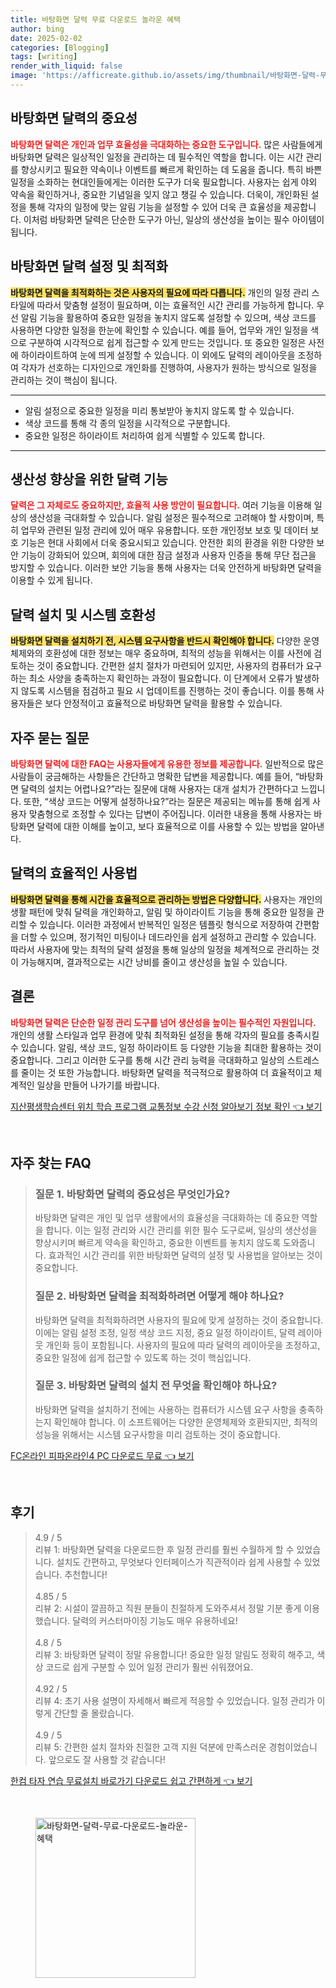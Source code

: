 ```yaml
---
title: 바탕화면 달력 무료 다운로드 놀라운 혜택
author: bing
date: 2025-02-02
categories: [Blogging]
tags: [writing]
render_with_liquid: false
image: 'https://afficreate.github.io/assets/img/thumbnail/바탕화면-달력-무료-다운로드-놀라운-혜택.webp'
---
```



<h2 id='바탕화면_달력의_중요성'>바탕화면 달력의 중요성</h2>

<p><b><span style="color: #ee2323;">바탕화면 달력은 개인과 업무 효율성을 극대화하는 중요한 도구입니다.</span></b> 많은 사람들에게 바탕화면 달력은 일상적인 일정을 관리하는 데 필수적인 역할을 합니다. 이는 시간 관리를 향상시키고 필요한 약속이나 이벤트를 빠르게 확인하는 데 도움을 줍니다. 특히 바쁜 일정을 소화하는 현대인들에게는 이러한 도구가 더욱 필요합니다. 사용자는 쉽게 야외 약속을 확인하거나, 중요한 기념일을 잊지 않고 챙길 수 있습니다. 더욱이, 개인화된 설정을 통해 각자의 일정에 맞는 알림 기능을 설정할 수 있어 더욱 큰 효율성을 제공합니다. 이처럼 바탕화면 달력은 단순한 도구가 아닌, 일상의 생산성을 높이는 필수 아이템이 됩니다.</p>

<h2 id='바탕화면_달력_설정_및_최적화'>바탕화면 달력 설정 및 최적화</h2>

<p><b><span style="background-color: #ffe066;">바탕화면 달력을 최적화하는 것은 사용자의 필요에 따라 다릅니다.</span></b> 개인의 일정 관리 스타일에 따라서 맞춤형 설정이 필요하며, 이는 효율적인 시간 관리를 가능하게 합니다. 우선 알림 기능을 활용하여 중요한 일정을 놓치지 않도록 설정할 수 있으며, 색상 코드를 사용하면 다양한 일정을 한눈에 확인할 수 있습니다. 예를 들어, 업무와 개인 일정을 색으로 구분하여 시각적으로 쉽게 접근할 수 있게 만드는 것입니다. 또 중요한 일정은 사전에 하이라이트하여 눈에 띄게 설정할 수 있습니다. 이 외에도 달력의 레이아웃을 조정하여 각자가 선호하는 디자인으로 개인화를 진행하여, 사용자가 원하는 방식으로 일정을 관리하는 것이 핵심이 됩니다.</p>

<hr />

<ul>
    <li>알림 설정으로 중요한 일정을 미리 통보받아 놓치지 않도록 할 수 있습니다.</li>
    <li>색상 코드를 통해 각 종의 일정을 시각적으로 구분합니다.</li>
    <li>중요한 일정은 하이라이트 처리하여 쉽게 식별할 수 있도록 합니다.</li>
</ul>

<hr />

<h2 id='생산성_향상을_위한_달력_기능'>생산성 향상을 위한 달력 기능</h2>

<p><b><span style="color: #ee2323;">달력은 그 자체로도 중요하지만, 효율적 사용 방안이 필요합니다.</span></b> 여러 기능을 이용해 일상의 생산성을 극대화할 수 있습니다. 알림 설정은 필수적으로 고려해야 할 사항이며, 특히 업무와 관련된 일정 관리에 있어 매우 유용합니다. 또한 개인정보 보호 및 데이터 보호 기능은 현대 사회에서 더욱 중요시되고 있습니다. 안전한 회의 환경을 위한 다양한 보안 기능이 강화되어 있으며, 회의에 대한 잠금 설정과 사용자 인증을 통해 무단 접근을 방지할 수 있습니다. 이러한 보안 기능을 통해 사용자는 더욱 안전하게 바탕화면 달력을 이용할 수 있게 됩니다.</p>

<h2 id='달력_설치_및_시스템_호환성'>달력 설치 및 시스템 호환성</h2>

<p><b><span style="background-color: #ffe066;">바탕화면 달력을 설치하기 전, 시스템 요구사항을 반드시 확인해야 합니다.</span></b> 다양한 운영체제와의 호환성에 대한 정보는 매우 중요하며, 최적의 성능을 위해서는 이를 사전에 검토하는 것이 중요합니다. 간편한 설치 절차가 마련되어 있지만, 사용자의 컴퓨터가 요구하는 최소 사양을 충족하는지 확인하는 과정이 필요합니다. 이 단계에서 오류가 발생하지 않도록 시스템을 점검하고 필요 시 업데이트를 진행하는 것이 좋습니다. 이를 통해 사용자들은 보다 안정적이고 효율적으로 바탕화면 달력을 활용할 수 있습니다.</p>

<h2 id='자주_묻는_질문'>자주 묻는 질문</h2>

<p><b><span style="color: #ee2323;">바탕화면 달력에 대한 FAQ는 사용자들에게 유용한 정보를 제공합니다.</span></b> 일반적으로 많은 사람들이 궁금해하는 사항들은 간단하고 명확한 답변을 제공합니다. 예를 들어, “바탕화면 달력의 설치는 어렵나요?”라는 질문에 대해 사용자는 대개 설치가 간편하다고 느낍니다. 또한, “색상 코드는 어떻게 설정하나요?”라는 질문은 제공되는 메뉴를 통해 쉽게 사용자 맞춤형으로 조정할 수 있다는 답변이 주어집니다. 이러한 내용을 통해 사용자는 바탕화면 달력에 대한 이해를 높이고, 보다 효율적으로 이를 사용할 수 있는 방법을 알아낸다.</p>

<h2 id='달력의_효율적인_사용법'>달력의 효율적인 사용법</h2>

<p><b><span style="background-color: #ffe066;">바탕화면 달력을 통해 시간을 효율적으로 관리하는 방법은 다양합니다.</span></b> 사용자는 개인의 생활 패턴에 맞춰 달력을 개인화하고, 알림 및 하이라이트 기능을 통해 중요한 일정을 관리할 수 있습니다. 이러한 과정에서 반복적인 일정은 템플릿 형식으로 저장하여 간편함을 더할 수 있으며, 정기적인 미팅이나 데드라인을 쉽게 설정하고 관리할 수 있습니다. 따라서 사용자에 맞는 최적의 달력 설정을 통해 일상의 일정을 체계적으로 관리하는 것이 가능해지며, 결과적으로는 시간 낭비를 줄이고 생산성을 높일 수 있습니다.</p>

<h2 id='결론'>결론</h2>

<p><b><span style="color: #ee2323;">바탕화면 달력은 단순한 일정 관리 도구를 넘어 생산성을 높이는 필수적인 자원입니다.</span></b> 개인의 생활 스타일과 업무 환경에 맞춰 최적화된 설정을 통해 각자의 필요를 충족시킬 수 있습니다. 알림, 색상 코드, 일정 하이라이트 등 다양한 기능을 최대한 활용하는 것이 중요합니다. 그리고 이러한 도구를 통해 시간 관리 능력을 극대화하고 일상의 스트레스를 줄이는 것 또한 가능합니다. 바탕화면 달력을 적극적으로 활용하여 더 효율적이고 체계적인 일상을 만들어 나가기를 바랍니다.</p>


<p><a class="click-button" title="지산평생학습센터 위치 학습 프로그램 교통정보 수강 신청 알아보기 정보 확인" href="https://afficreate.github.io/posts/%EC%A7%80%EC%82%B0%ED%8F%89%EC%83%9D%ED%95%99%EC%8A%B5%EC%84%BC%ED%84%B0-%EC%9C%84%EC%B9%98-%ED%95%99%EC%8A%B5-%ED%94%84%EB%A1%9C%EA%B7%B8%EB%9E%A8-%EA%B5%90%ED%86%B5%EC%A0%95%EB%B3%B4-%EC%88%98%EA%B0%95-%EC%8B%A0%EC%B2%AD-%EC%95%8C%EC%95%84%EB%B3%B4%EA%B8%B0-%EC%A0%95%EB%B3%B4-%ED%99%95%EC%9D%B8/" rel="dofollow">지산평생학습센터 위치 학습 프로그램 교통정보 수강 신청 알아보기 정보 확인 👈 보기</a></p><br>
<h2 id='자주_찾는_FAQ'>자주 찾는 FAQ</h2>
<div itemscope="" itemtype="https://schema.org/FAQPage"> 
<blockquote> 
<div itemscope="" itemprop="mainEntity" itemtype="https://schema.org/Question"> 
<h3 itemprop="name">질문 1. 바탕화면 달력의 중요성은 무엇인가요?</h3> 
<div itemscope="" itemprop="acceptedAnswer" itemtype="https://schema.org/Answer"> 
<span itemprop="text"> 
<p>바탕화면 달력은 개인 및 업무 생활에서의 효율성을 극대화하는 데 중요한 역할을 합니다. 이는 일정 관리와 시간 관리를 위한 필수 도구로써, 일상의 생산성을 향상시키며 빠르게 약속을 확인하고, 중요한 이벤트를 놓치지 않도록 도와줍니다. 효과적인 시간 관리를 위한 바탕화면 달력의 설정 및 사용법을 알아보는 것이 중요합니다.</p> 
</span> 
</div> 
</div> 
<div itemscope="" itemprop="mainEntity" itemtype="https://schema.org/Question"> 
<h3 itemprop="name">질문 2. 바탕화면 달력을 최적화하려면 어떻게 해야 하나요?</h3> 
<div itemscope="" itemprop="acceptedAnswer" itemtype="https://schema.org/Answer"> 
<span itemprop="text"> 
<p>바탕화면 달력을 최적화하려면 사용자의 필요에 맞게 설정하는 것이 중요합니다. 이에는 알림 설정 조정, 일정 색상 코드 지정, 중요 일정 하이라이트, 달력 레이아웃 개인화 등이 포함됩니다. 사용자의 필요에 따라 달력의 레이아웃을 조정하고, 중요한 일정에 쉽게 접근할 수 있도록 하는 것이 핵심입니다.</p> 
</span> 
</div> 
</div> 
<div itemscope="" itemprop="mainEntity" itemtype="https://schema.org/Question"> 
<h3 itemprop="name">질문 3. 바탕화면 달력의 설치 전 무엇을 확인해야 하나요?</h3> 
<div itemscope="" itemprop="acceptedAnswer" itemtype="https://schema.org/Answer"> 
<span itemprop="text"> 
<p>바탕화면 달력을 설치하기 전에는 사용하는 컴퓨터가 시스템 요구 사항을 충족하는지 확인해야 합니다. 이 소프트웨어는 다양한 운영체제와 호환되지만, 최적의 성능을 위해서는 시스템 요구사항을 미리 검토하는 것이 중요합니다.</p> 
</span> 
</div> 
</div> 
</blockquote> 
</div>
<p><a class="click-button" title="FC온라인 피파온라인4 PC 다운로드 무료" href="https://afficreate.github.io/posts/FC%EC%98%A8%EB%9D%BC%EC%9D%B8-%ED%94%BC%ED%8C%8C%EC%98%A8%EB%9D%BC%EC%9D%B84-PC-%EB%8B%A4%EC%9A%B4%EB%A1%9C%EB%93%9C-%EB%AC%B4%EB%A3%8C/" rel="dofollow">FC온라인 피파온라인4 PC 다운로드 무료 👈 보기</a></p><br>
<h2 id='후기'>후기</h2>
<div itemscope itemtype="https://schema.org/Product">
  <blockquote>
  <div itemprop="review" itemscope itemtype="https://schema.org/Review">
      <div itemprop="reviewRating" itemscope itemtype="https://schema.org/Rating"> <span itemprop="ratingValue">4.9</span> / <span itemprop="bestRating">5</span> </div>
      <span itemprop="reviewBody">리뷰 1: 바탕화면 달력을 다운로드한 후 일정 관리를 훨씬 수월하게 할 수 있었습니다. 설치도 간편하고, 무엇보다 인터페이스가 직관적이라 쉽게 사용할 수 있었습니다. 추천합니다!</span>
  </div>
  <br>
  <div itemprop="review" itemscope itemtype="https://schema.org/Review">
      <div itemprop="reviewRating" itemscope itemtype="https://schema.org/Rating"> <span itemprop="ratingValue">4.85</span> / <span itemprop="bestRating">5</span> </div>
      <span itemprop="reviewBody">리뷰 2: 시설이 깔끔하고 직원 분들이 친절하게 도와주셔서 정말 기분 좋게 이용했습니다. 달력의 커스터마이징 기능도 매우 유용하네요!</span>
  </div>
  <br>
  <div itemprop="review" itemscope itemtype="https://schema.org/Review">
      <div itemprop="reviewRating" itemscope itemtype="https://schema.org/Rating"> <span itemprop="ratingValue">4.8</span> / <span itemprop="bestRating">5</span> </div>
      <span itemprop="reviewBody">리뷰 3: 바탕화면 달력이 정말 유용합니다! 중요한 일정 알림도 정확히 해주고, 색상 코드로 쉽게 구분할 수 있어 일정 관리가 훨씬 쉬워졌어요.</span>
  </div>
  <br>
  <div itemprop="review" itemscope itemtype="https://schema.org/Review">
      <div itemprop="reviewRating" itemscope itemtype="https://schema.org/Rating"> <span itemprop="ratingValue">4.92</span> / <span itemprop="bestRating">5</span> </div>
      <span itemprop="reviewBody">리뷰 4: 초기 사용 설명이 자세해서 빠르게 적응할 수 있었습니다. 일정 관리가 이렇게 간단할 줄 몰랐습니다.</span>
  </div>
  <br>
  <div itemprop="review" itemscope itemtype="https://schema.org/Review">
      <div itemprop="reviewRating" itemscope itemtype="https://schema.org/Rating"> <span itemprop="ratingValue">4.9</span> / <span itemprop="bestRating">5</span> </div>
      <span itemprop="reviewBody">리뷰 5: 간편한 설치 절차와 친절한 고객 지원 덕분에 만족스러운 경험이었습니다. 앞으로도 잘 사용할 것 같습니다!</span>
  </div>
  </blockquote>
</div>
<p><a class="click-button" title="한컴 타자 연습 무료설치 바로가기 다운로드 쉽고 간편하게" href="https://afficreate.github.io/posts/%ED%95%9C%EC%BB%B4-%ED%83%80%EC%9E%90-%EC%97%B0%EC%8A%B5-%EB%AC%B4%EB%A3%8C%EC%84%A4%EC%B9%98-%EB%B0%94%EB%A1%9C%EA%B0%80%EA%B8%B0-%EB%8B%A4%EC%9A%B4%EB%A1%9C%EB%93%9C-%EC%89%BD%EA%B3%A0-%EA%B0%84%ED%8E%B8%ED%95%98%EA%B2%8C/" rel="dofollow">한컴 타자 연습 무료설치 바로가기 다운로드 쉽고 간편하게 👈 보기</a></p><br>
<figure class="image"><img src="https://afficreate.github.io/assets/img/thumbnail/바탕화면-달력-무료-다운로드-놀라운-혜택.webp" alt="바탕화면-달력-무료-다운로드-놀라운-혜택" width="256" height="256"></figure>
